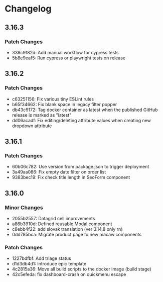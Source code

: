 # Changelog

## 3.16.3

### Patch Changes

- 338c9f82d: Add manual workflow for cypress tests
- 5b8e9eaf5: Run cypress or playwright tests on release

## 3.16.2

### Patch Changes

- c63251156: Fix various tiny ESLint rules
- b65f34662: Fix blank space in legacy filter popper
- db43c9172: Tag docker container as latest when the published GitHub release is marked as "latest"
- dd06acadf: Fix editing/deleting attribute values when creating new dropdown attribute

## 3.16.1

### Patch Changes

- 60b06c782: Use version from package.json to trigger deployment
- 3a49aa086: Fix empty date filter on order list
- 9383bec19: Fix check title length in SeoForm component

## 3.16.0

### Minor Changes

- 2055b2557: Datagrid cell improvements
- a86b3910d: Defined reusable Modal component
- c8ebb4f22: add slovak translation (ver 3.14.8 only rn)
- 0dd785bca: Migrate product page to new macaw components

### Patch Changes

- 1227bdfbf: Add triage status
- d1d3db4d1: Introduce epic template
- 4c2815a36: Move all build scripts to the docker image (build stage)
- 42c5efeda: fix dashboard-crash on quickmenu escape
